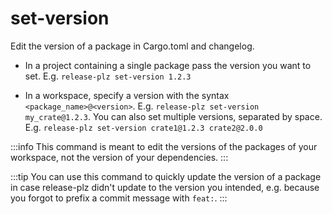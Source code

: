 # set-version

Edit the version of a package in Cargo.toml and changelog.

- In a project containing a single package pass the version you want to set.
  E.g. `release-plz set-version 1.2.3`

- In a workspace, specify a version with the syntax `<package_name>@<version>`.
  E.g. `release-plz set-version my_crate@1.2.3`.
  You can also set multiple versions, separated by space.
  E.g. `release-plz set-version crate1@1.2.3 crate2@2.0.0`

:::info
This command is meant to edit the versions of the packages
of your workspace, not the version of your dependencies.
:::

:::tip
You can use this command to quickly update the version of a package in case release-plz didn't
update to the version you intended, e.g.
because you forgot to prefix a commit message with `feat:`.
:::

